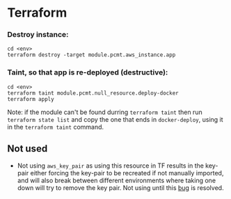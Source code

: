 # Terraform

### Destroy instance: 

```
cd <env>
terraform destroy -target module.pcmt.aws_instance.app
```

### Taint, so that app is re-deployed (destructive):

```
cd <env>
terraform taint module.pcmt.null_resource.deploy-docker
terraform apply
```
Note:  if the module can't be found durring `terraform taint` then run
`terraform state list` and copy the one that ends in `docker-deploy`, using
it in the `terraform taint` command.


## Not used

- Not using `aws_key_pair` as using this resource in TF results in the key-pair
  either forcing the key-pair to be recreated if not manually imported, and
  will also break between different environments where taking one down will
  try to remove the key pair.  Not using until this [bug][aws_key_pair_bug] is 
  resolved.

[aws_key_pair_bug]: https://github.com/terraform-providers/terraform-provider-aws/issues/1092